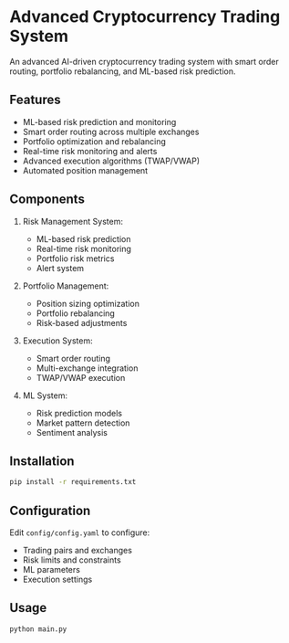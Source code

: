 # Advanced Cryptocurrency Trading System

An advanced AI-driven cryptocurrency trading system with smart order routing, portfolio rebalancing, and ML-based risk prediction.

## Features

- ML-based risk prediction and monitoring
- Smart order routing across multiple exchanges
- Portfolio optimization and rebalancing
- Real-time risk monitoring and alerts
- Advanced execution algorithms (TWAP/VWAP)
- Automated position management

## Components

1. Risk Management System:
   - ML-based risk prediction
   - Real-time risk monitoring
   - Portfolio risk metrics
   - Alert system

2. Portfolio Management:
   - Position sizing optimization
   - Portfolio rebalancing
   - Risk-based adjustments

3. Execution System:
   - Smart order routing
   - Multi-exchange integration
   - TWAP/VWAP execution

4. ML System:
   - Risk prediction models
   - Market pattern detection
   - Sentiment analysis

## Installation

```bash
pip install -r requirements.txt
```

## Configuration

Edit `config/config.yaml` to configure:
- Trading pairs and exchanges
- Risk limits and constraints
- ML parameters
- Execution settings

## Usage

```bash
python main.py
```